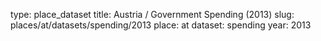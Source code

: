 type: place_dataset
title: Austria / Government Spending (2013)
slug: places/at/datasets/spending/2013
place: at
dataset: spending
year: 2013
